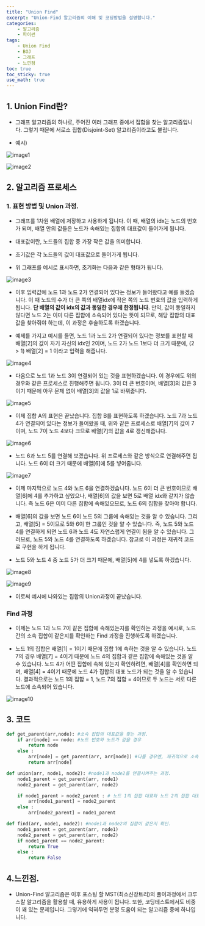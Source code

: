 ```yaml
---
title: "Union Find"
excerpt: "Union-Find 알고리즘의 이해 및 코딩방법을 설명합니다."
categories:
    - 알고리즘
    - 파이썬
tags:
    - Union Find
    - BOJ
    - 그래프
    - 느낀점
toc: true
toc_sticky: true
use_math: true
---
```


## 1. Union Find란?
* 그래프 알고리즘의 하나로, 주어진 여러 그래프 중에서 집합을 찾는 알고리즘입니다. 그렇기 때문에 서로소 집합(Disjoint-Set) 알고리즘이라고도 불립니다.

* 예시)

![image1](/assets/images/Union_find_0.jpg)

![image2](/assets/images/union_find_1.jpg)

## 2. 알고리즘 프로세스
### 1. 표현 방법 및 Union 과정.
* 그래프를 1차원 배열에 저장하고 사용하게 됩니다. 이 때, 배열의 idx는 노드의 번호가 되며, 배열 안의 값들은 노드가 속해있는 집합의 대표값이 들어가게 됩니다.

* 대표값이란, 노드들의 집합 중 가장 작은 값을 의미합니다.

* 초기값은 각 노드들의 값이 대표값으로 들어가게 됩니다.

* 위 그래프를 예시로 표시하면, 초기화는 다음과 같은 형태가 됩니다.

![image3](/assets/images/Union_find_2.jpg)

* 이후 입력값에 노드 1과 노드 2가 연결되어 있다는 정보가 들어왔다고 예를 들겠습니다. 이 때 노드의 수가 더 큰 쪽의 배열idx에 작은 쪽의 노드 번호의 값을 입력하게 됩니다. **단 배열의 값이 idx의 값과 동일한 경우에 한정됩니다.** 만약, 값이 동일하지 않다면 노드 2는 이미 다른 집합에 소속되어 있다는 뜻이 되므로, 해당 집합의 대표값을 찾아줘야 하는데, 이 과정은 후술하도록 하겠습니다.

* 예제를 가지고 예시를 들면, 노드 1과 노드 2가 연결되어 있다는 정보를 표현할 때 배열[2]의 값이 자기 자신의 idx인 2이며, 노드 2가 노드 1보다 더 크기 때문에, (2 > 1) 배열[2] = 1 이라고 입력을 해줍니다.

![image4](/assets/images/Union_find_3.jpg)

* 다음으로 노드 1과 노드 3이 연결되어 있는 것을 표현하겠습니다. 이 경우에도 위의 경우와 같은 프로세스로 진행해주면 됩니다. 3이 더 큰 번호이며, 배열[3]의 값은 3이기 때문에 아무 문제 없이 배열[3]의 값을 1로 바꿔줍니다.

![image5](/assets/images/Union_find_4.jpg)

* 이제 집합 A의 표현은 끝났습니다. 집합 B를 표현하도록 하겠습니다. 노드 7과 노드 4가 연결되어 있다는 정보가 들어왔을 때, 위와 같은 프로세스로 배열[7]의 값이 7이며, 노드 7이 노드 4보다 크므로 배열[7]의 값을 4로 갱신해줍니다.

![image6](/assets/images/Union_find_5.jpg)

* 노드 6과 노드 5를 연결해 보겠습니다. 위 프로세스와 같은 방식으로 연결해주면 됩니다. 노드 6이 더 크기 때문에 배열[6]에 5를 넣어줍니다.

![image7](/assets/images/Union_find_6.jpg)

* 이제 마지막으로 노드 4와 노드 6을 연결하겠습니다. 노드 6이 더 큰 번호이므로 배열[6]에 4를 추가하고 싶었으나, 배열[6]의 값을 보면 5로 배열 idx와 같지가 않습니다. 즉 노드 6은 이미 다른 집합에 속해있으므로, 노드 6의 집합을 찾아야 합니다.

* 배열[6]의 값을 보면 노드 6이 노드 5의 그룹에 속해있는 것을 알 수 있습니다. 그리고, 배열[5] = 5이므로 5와 6이 한 그룹인 것을 알 수 있습니다. 즉, 노드 5와 노드 4를 연결하게 되면 노드 6과 노드 4도 자연스럽게 연결이 됨을 알 수 있습니다. 그러므로, 노드 5와 노드 4를 연결하도록 하겠습니다. 참고로 이 과정은 재귀적 코드로 구현을 하게 됩니다.

* 노드 5와 노드 4 중 노드 5가 더 크기 때문에, 배열[5]에 4를 넣도록 하겠습니다.

![image8](/assets/images/Union_find_7.jpg)

![image9](/assets/images/Union_find_8.jpg)

* 이로써 예시에 나와있는 집합의 Union과정이 끝났습니다.

### Find 과정

* 이제는 노드 1과 노드 7이 같은 집합에 속해있는지를 확인하는 과정을 예시로, 노드 간의 소속 집합이 같은지를 확인하는 Find 과정을 진행하도록 하겠습니다.

* 노드 1의 집합은 배열[1] = 1이기 때문에 집합 1에 속하는 것을 알 수 있습니다. 노드 7의 경우 배열[7] = 4이기 때문에 노드 4의 집합과 같은 집합에 속해있는 것을 알 수 있습니다. 노드 4가 어떤 집합에 속해 있는지 확인하려면, 배열[4]를 확인하면 되며, 배열[4] = 4이기 때문에 노드 4가 집합의 대표 노드가 되는 것을 알 수 있습니다. 결과적으로는 노드 1의 집합 = 1, 노드 7의 집합 = 4이므로 두 노드는 서로 다른 노드에 소속되어 있습니다.

![image10](/assets/images/Union_find_9.jpg)

## 3. 코드
```python
def get_parent(arr,node): #소속 집합의 대표값을 찾는 과정.
    if arr[node] == node: #노드 번호와 노드가 같을 경우
        return node
    else :
        arr[node] = get_parent(arr, arr[node]) #다를 경우엔, 재귀적으로 소속되어 있는 집합의 대표 노드를 찾아냄.
        return arr[node]

def union(arr, node1, node2): #node1과 node2를 연결시켜주는 과정.
    node1_parent = get_parent(arr, node1)
    node2_parent = get_parent(arr, node2)

    if node1_parent > node2_parent : # 노드 1의 집합 대표와 노드 2의 집합 대표의 대소 비교
        arr[node1_parent] = node2_parent
    else :
        arr[node2_parent] = node1_parent

def find(arr, node1, node2): #node1과 node2의 집합이 같은지 확인.
    node1_parent = get_parent(arr, node1)
    node2_parent = get_parent(arr, node2)
    if node1_parent == node2_parent:
        return True
    else :
        return False
```

## 4.느낀점.
* Union-Find 알고리즘은 이후 포스팅 할 MST(최소신장트리)의 풀이과정에서 크루스칼 알고리즘을 활용할 때, 유용하게 사용이 됩니다. 또한, 코딩테스트에서도 비중이 꽤 있는 문제입니다. 그렇기에 익혀두면 분명 도움이 되는 알고리즘 중에 하나입니다.